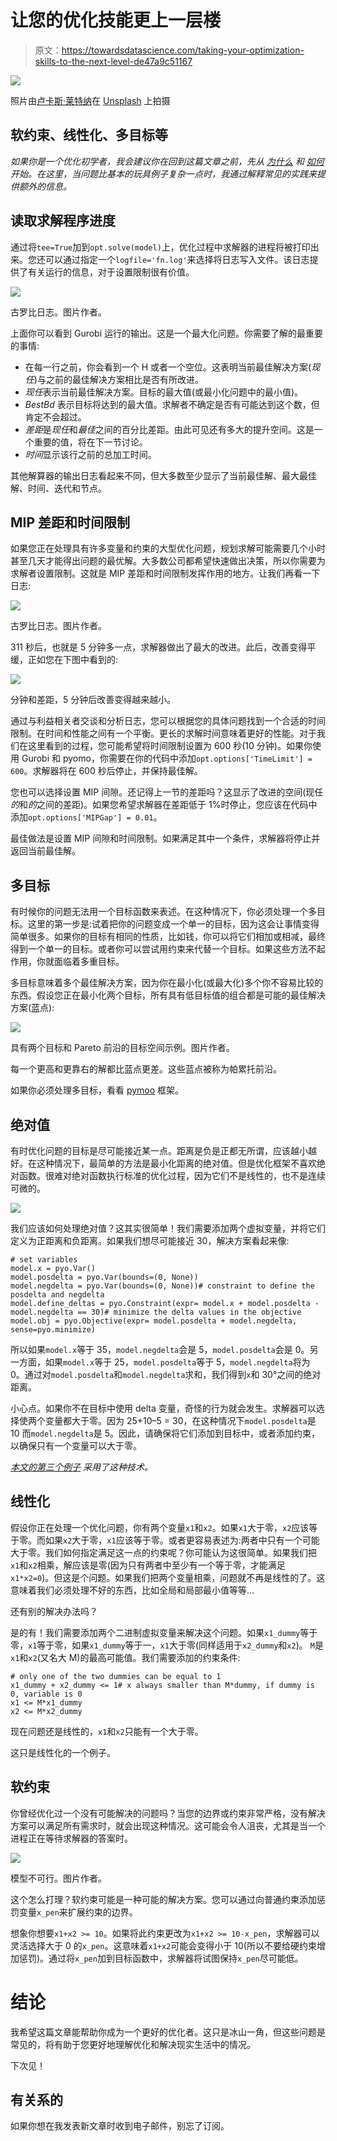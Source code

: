 # 让您的优化技能更上一层楼

> 原文：<https://towardsdatascience.com/taking-your-optimization-skills-to-the-next-level-de47a9c51167>

![](img/7af9802099f46fa816b99f7ce59a770e.png)

照片由[卢卡斯·莱特纳](https://unsplash.com/@lukasleitner?utm_source=medium&utm_medium=referral)在 [Unsplash](https://unsplash.com?utm_source=medium&utm_medium=referral) 上拍摄

## **软约束、线性化、多目标等**

*如果你是一个优化初学者，我会建议你在回到这篇文章之前，先从* [*为什么*](https://hennie-de-harder.medium.com/why-every-data-scientist-should-learn-mathematical-optimization-3ac102663456) *和* [*如何*](https://hennie-de-harder.medium.com/how-to-handle-optimization-problems-daf97b3c248c) *开始。在这里，当问题比基本的玩具例子复杂一点时，我通过解释常见的实践来提供额外的信息。*

## 读取求解程序进度

通过将`tee=True`加到`opt.solve(model)`上，优化过程中求解器的进程将被打印出来。您还可以通过指定一个`logfile='fn.log'`来选择将日志写入文件。该日志提供了有关运行的信息，对于设置限制很有价值。

![](img/0a92ba1d2b3bb45d2ff31ec4c76ce9d3.png)

古罗比日志。图片作者。

上面你可以看到 Gurobi 运行的输出。这是一个最大化问题。你需要了解的最重要的事情:

*   在每一行之前，你会看到一个 H 或者一个空位。这表明当前最佳解决方案(*现任*)与之前的最佳解决方案相比是否有所改进。
*   *现任*表示当前最佳解决方案。目标的最大值(或最小化问题中的最小值)。
*   *BestBd* 表示目标将达到的最大值。求解者不确定是否有可能达到这个数，但肯定不会超过。
*   *差距*是*现任*和*最佳*之间的百分比差距。由此可见还有多大的提升空间。这是一个重要的值，将在下一节讨论。
*   *时间*显示该行之前的总加工时间。

其他解算器的输出日志看起来不同，但大多数至少显示了当前最佳解、最大最佳解、时间、迭代和节点。

## MIP 差距和时间限制

如果您正在处理具有许多变量和约束的大型优化问题，规划求解可能需要几个小时甚至几天才能得出问题的最优解。大多数公司都希望快速做出决策，所以你需要为求解者设置限制。这就是 MIP 差距和时间限制发挥作用的地方。让我们再看一下日志:

![](img/0a92ba1d2b3bb45d2ff31ec4c76ce9d3.png)

古罗比日志。图片作者。

311 秒后，也就是 5 分钟多一点，求解器做出了最大的改进。此后，改善变得平缓，正如您在下图中看到的:

![](img/7f3a14500d4e06e66e7da1af04ab5437.png)

分钟和差距，5 分钟后改善变得越来越小。

通过与利益相关者交谈和分析日志，您可以根据您的具体问题找到一个合适的时间限制。在时间和性能之间有一个平衡。更长的求解时间意味着更好的性能。对于我们在这里看到的过程，您可能希望将时间限制设置为 600 秒(10 分钟)。如果你使用 Gurobi 和 pyomo，你需要在你的代码中添加`opt.options['TimeLimit'] = 600`。求解器将在 600 秒后停止，并保持最佳解。

您也可以选择设置 MIP 间隙。还记得上一节的差距吗？这显示了改进的空间(现任*的*和*的*之间的差距)。如果您希望求解器在差距低于 1%时停止，您应该在代码中添加`opt.options['MIPGap'] = 0.01`。

最佳做法是设置 MIP 间隙和时间限制。如果满足其中一个条件，求解器将停止并返回当前最佳解。

## 多目标

有时候你的问题无法用一个目标函数来表述。在这种情况下，你必须处理一个多目标。这里的第一步是:试着把你的问题变成一个单一的目标，因为这会让事情变得简单很多。如果你的目标有相同的性质，比如钱，你可以将它们相加或相减，最终得到一个单一的目标。或者你可以尝试用约束来代替一个目标。如果这些方法不起作用，你就面临着多重目标。

多目标意味着多个最佳解决方案，因为你在最小化(或最大化)多个你不容易比较的东西。假设您正在最小化两个目标，所有具有低目标值的组合都是可能的最佳解决方案(蓝点):

![](img/d1c82abe979dfbe38ecdfc7c102ff57d.png)

具有两个目标和 Pareto 前沿的目标空间示例。图片作者。

每一个更高和更靠右的解都比蓝点更差。这些蓝点被称为帕累托前沿。

如果你必须处理多目标，看看 [pymoo](https://pymoo.org/algorithms/moo/nsga2.html) 框架。

## 绝对值

有时优化问题的目标是尽可能接近某一点。距离是负是正都无所谓，应该越小越好。在这种情况下，最简单的方法是最小化距离的绝对值。但是优化框架不喜欢绝对函数。很难对绝对函数执行标准的优化过程，因为它们不是线性的，也不是连续可微的。

![](img/f72dc5f5d040ab2c2ff31435c9119a28.png)

我们应该如何处理绝对值？这其实很简单！我们需要添加两个虚拟变量，并将它们定义为正距离和负距离。如果我们想尽可能接近 30，解决方案看起来像:

```
# set variables
model.x = pyo.Var()
model.posdelta = pyo.Var(bounds=(0, None))
model.negdelta = pyo.Var(bounds=(0, None))# constraint to define the posdelta and negdelta
model.define_deltas = pyo.Constraint(expr= model.x + model.posdelta - model.negdelta == 30)# minimize the delta values in the objective
model.obj = pyo.Objective(expr= model.posdelta + model.negdelta, sense=pyo.minimize)
```

所以如果`model.x`等于 35，`model.negdelta`会是 5，`model.posdelta`会是 0。另一方面，如果`model.x`等于 25，`model.posdelta`等于 5，`model.negdelta`将为 0。通过对`model.posdelta`和`model.negdelta`求和，我们得到`x`和 30°之间的绝对距离。

小心点。如果你不在目标中使用 delta 变量，奇怪的行为就会发生。求解器可以选择使两个变量都大于零。因为 25+10–5 = 30，在这种情况下`model.posdelta`是 10 而`model.negdelta`是 5。因此，请确保将它们添加到目标中，或者添加约束，以确保只有一个变量可以大于零。

[*本文的第三个例子*](https://hennie-de-harder.medium.com/how-to-handle-optimization-problems-daf97b3c248c) *采用了这种技术。*

## 线性化

假设你正在处理一个优化问题，你有两个变量`x1`和`x2`。如果`x1`大于零，`x2`应该等于零。而如果`x2`大于零，`x1`应该等于零。或者更容易表述为:两者中只有一个可能大于零。我们如何指定满足这一点的约束呢？你可能认为这很简单。如果我们把`x1`和`x2`相乘，解应该是零(因为只有两者中至少有一个等于零，才能满足`x1*x2=0`)。但这是个问题。如果我们把两个变量相乘，问题就不再是线性的了。这意味着我们必须处理不好的东西，比如全局和局部最小值等等…

还有别的解决办法吗？

是的有！我们需要添加两个二进制虚拟变量来解决这个问题。如果`x1_dummy`等于零，`x1`等于零，如果`x1_dummy`等于一，`x1`大于零(同样适用于`x2_dummy`和`x2`)。
`M`是`x1`和`x2`(又名大 M)的最高可能值。我们需要添加的约束条件:

```
# only one of the two dummies can be equal to 1
x1_dummy + x2_dummy <= 1# x always smaller than M*dummy, if dummy is 0, variable is 0
x1 <= M*x1_dummy
x2 <= M*x2_dummy
```

现在问题还是线性的，`x1`和`x2`只能有一个大于零。

这只是线性化的一个例子。

## 软约束

你曾经优化过一个没有可能解决的问题吗？当您的边界或约束非常严格，没有解决方案可以满足所有需求时，就会出现这种情况。这可能会令人沮丧，尤其是当一个进程正在等待求解器的答案时。

![](img/5d81064f25675e3b1eeeecca0aa60809.png)

模型不可行。图片作者。

这个怎么打理？软约束可能是一种可能的解决方案。您可以通过向普通约束添加惩罚变量`x_pen`来扩展约束的边界。

想象你想要`x1+x2 >= 10`。如果将此约束更改为`x1+x2 >= 10-x_pen`，求解器可以灵活选择大于 0 的`x_pen`。这意味着`x1+x2`可能会变得小于 10(所以不要给硬约束增加惩罚)。通过将`x_pen`加到目标函数中，求解器将试图保持`x_pen`尽可能低。

# 结论

我希望这篇文章能帮助你成为一个更好的优化者。这只是冰山一角，但这些问题是常见的，将有助于您更好地理解优化和解决现实生活中的情况。

下次见！

## 有关系的

[](/why-every-data-scientist-should-learn-mathematical-optimization-3ac102663456)  [](/how-to-handle-optimization-problems-daf97b3c248c)  

如果你想在我发表新文章时收到电子邮件，别忘了订阅。